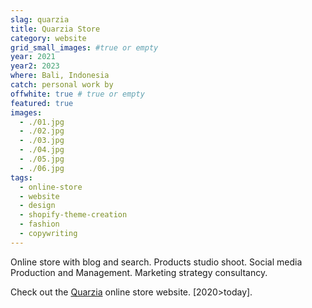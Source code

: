 ```yaml
---
slag: quarzia
title: Quarzia Store
category: website
grid_small_images: #true or empty
year: 2021
year2: 2023
where: Bali, Indonesia
catch: personal work by
offwhite: true # true or empty
featured: true
images:
  - ./01.jpg
  - ./02.jpg
  - ./03.jpg
  - ./04.jpg
  - ./05.jpg
  - ./06.jpg
tags:
  - online-store
  - website
  - design
  - shopify-theme-creation
  - fashion
  - copywriting
---
```


Online store with blog and search. Products studio shoot. Social media Production and Management.
Marketing strategy consultancy.

Check out the [Quarzia](https://quarzia.it?source=rokma.com) online store website.
[2020>today].
